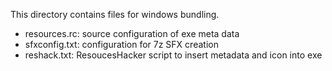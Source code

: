 This directory contains files for windows bundling.

* resources.rc: source configuration of exe meta data
* sfxconfig.txt: configuration for 7z SFX creation
* reshack.txt: ResoucesHacker script to insert metadata and icon into exe
